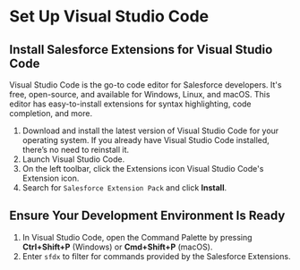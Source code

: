 # Set Up Visual Studio Code

## Install Salesforce Extensions for Visual Studio Code

Visual Studio Code is the go-to code editor for Salesforce developers. It's free, open-source, and available for Windows, Linux, and macOS. This editor has easy-to-install extensions for syntax highlighting, code completion, and more.

1. Download and install the latest version of Visual Studio Code for your operating system. If you already have Visual Studio Code installed, there’s no need to reinstall it.
2. Launch Visual Studio Code.
3. On the left toolbar, click the Extensions icon Visual Studio Code's Extension icon.
4. Search for `Salesforce Extension Pack` and click **Install**.

## Ensure Your Development Environment Is Ready

1. In Visual Studio Code, open the Command Palette by pressing **Ctrl+Shift+P** (Windows) or **Cmd+Shift+P** (macOS).
2. Enter `sfdx` to filter for commands provided by the Salesforce Extensions.
